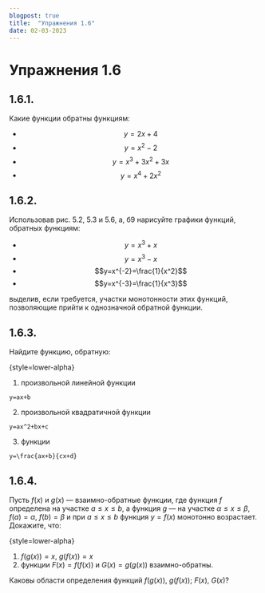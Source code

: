 ```yaml
---
blogpost: true
title:  "Упражнения 1.6"
date: 02-03-2023
---
```

# Упражнения 1.6

## 1.6.1.

Какие функции обратны функциям:

* $$y=2x+4$$
* $$y=x^2-2$$
* $$y=x^3+3x^2+3x$$
* $$y=x^4+2x^2$$

## 1.6.2.

Использовав рис. 5.2, 5.3 и 5.6, а, б9
нарисуйте графики функций, обратных 
функциям:

* $$y=x^3+x$$
* $$y=x^3-x$$
* $$y=x^{-2}=\frac{1}{x^2}$$
* $$y=x^{-3}=\frac{1}{x^3}$$

выделив, если
требуется, участки монотонности этих 
функций, позволяющие прийти к однозначной
обратной функции.

## 1.6.3.

Найдите функцию, обратную:

{style=lower-alpha}
1. произвольной линейной функции
```{math}
y=ax+b
```
2. произвольной квадратичной функции
```{math}
y=ax^2+bx+c
```
3. функции
```{math}
y=\frac{ax+b}{cx+d}
```

## 1.6.4.

Пусть $f(x)$ и $g(x)$ —
взаимно-обратные функции, где функция $f$ определена на
участке $a\leqslant x \leqslant b$, а функция $g$ —
на участке
$\alpha\leqslant x \leqslant \beta$, $f(a)=\alpha$, $f(b)=\beta$ и при $a\leqslant x \leqslant b$
функция $y=f(x)$ монотонно возрастает.
Докажите, что:

{style=lower-alpha}
1. $f(g(x))=x$, $g(f(x))=x$
2. функции $F(x)=f(f(x))$ и $G(x)=g(g(x))$
взаимно-обратны.

Каковы области  определения функций $f(g(x))$, $g(f(x))$; $F(x)$, $G(x)$?